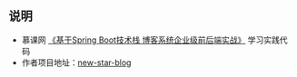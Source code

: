 ## 说明
- 慕课网 [《基于Spring Boot技术栈
博客系统企业级前后端实战》](https://coding.imooc.com/class/125.html) 学习实践代码
- 作者项目地址：[new-star-blog](https://github.com/waylau/new-star-blog)
